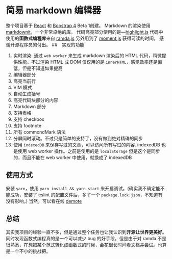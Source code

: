 # 简易 markdown 编辑器
整个项目基于 [React](reactjs.org) 和 [Boostrap 4](http://getbootstrap.com/docs/4.0/getting-started/introduction/) Beta 1创建。 
Markdown 的渲染使用 [markdownit](https://github.com/markdown-it/markdown-it)，一个非常卓绝的库。
代码高亮部分使用的是—[highlight.js](https://highlightjs.org)
代码中使用的**函数式编程库**来自 [ramda.js](https://ramdajs.com)
另外用到了 [moment.js](https://momentjs.com/) 获得可读的时间。
感谢开源程序员的付出。
##　实现的功能
1. 实时渲染. 通过 `web worker` 来生成 markdown 渲染后的 HTML 代码，稍微提供性能。不过渲染 HTML 成 DOM 仅仅用的是 `innerHTML`，感觉效率还是偏低，但是不知道如果提高
2. 编辑器部分
  1. 高亮当前行
  2. VIM 模式
  3. 自动生成括号
  4. 高亮代码块部分的内容
3. Markdown 部分
  1. 支持表格
  2. 支持 checkbox
  3. 支持 footnote
  4. 所有 commondMark 语法
4. 分屏同时滚动。不过只是简单的支持了，没有做到绝对精确的同步
5. 使用 `indexedDB` 来保存写过的文章，可以访问所有写过的内容. indexedDB 也是使用 web worker 操作。之前是使用的是 `localStorage` 但是这个是同步的，而且不能在 web worker 中使用，就换成了 indexedDB

## 使用方式
安装 `yarn`，使用 `yarn install && yarn start` 来开启调试。(确实我不确定能不能成功，安装了 eslint 的配置文件后，多了一个 `package.lock.json`，不知道有没有影响。)
 当然，可以看在线 [demote](https://queenyoung.github.io/Markdown-React/)
## 总结
其实我项目的经验一直不多，但是通过整个任务也让我认识到**开源让世界更美好**。同时发现函数式编程真的是一个可以减少 bug 的好手段。但是由于对 ramda 不是很熟悉，在想把某个范式转化成函数式的时候，会花很长时间看文档并尝试。也算是一个不小的挑战把。
